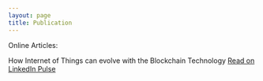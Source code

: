 ```yaml
---
layout: page
title: Publication
---
```


Online Articles: 

How Internet of Things can evolve with the Blockchain Technology [Read on LinkedIn Pulse](https://www.linkedin.com/pulse/how-internet-things-can-evolve-blockchain-technology-mandal/) 